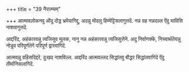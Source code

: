 +++
title = "39 नैरात्म्यम्"

+++
आत्मावलोकनवु ऒंदु दॊड्ड भ्रमॆयागिद्दु, अदन्नु मॊदलु हिम्मॆट्टिसलागुत्तदॆ. नन्न ग्रह नन्नदल्ल ऎंदु भाविसि नाशवागुत्तदॆ.

आद्दरिंद, अहंकारवन्नु त्यजिसुव मूलक, नानु नन्न अहंकारवन्नु त्यजिसुत्तेनॆ. अदु निर्वाणक्कॆ, निस्वार्थतॆयन्नु नोडुव परिपूर्णतॆगॆ परिपूर्ण द्वारवागिदॆ.

आत्मवन्नु ग्रहिसदिद्दरॆ, दुःखद नाशविल्ल. आद्दरिंद आत्मवल्लद सिद्धांतवु बौद्धर सिद्धांतवागिदॆ ऎंदु तीर्मानिसलागिदॆ.

